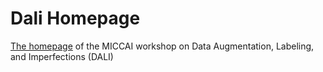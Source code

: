 # Dali Homepage

[The homepage](https://dali-miccai.github.io) of the MICCAI workshop on Data Augmentation, Labeling, and Imperfections (DALI)
